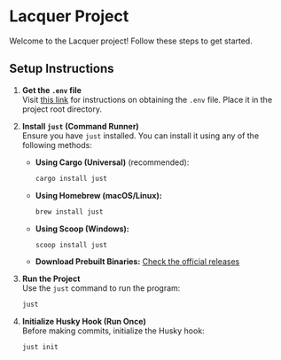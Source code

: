 # Lacquer Project

Welcome to the Lacquer project! Follow these steps to get started.

## Setup Instructions

1. **Get the `.env` file**  
   Visit [this link](https://github.com/Lacquer-UIT/.github-private/blob/main/profile/README.md) for instructions on obtaining the `.env` file. Place it in the project root directory.

2. **Install `just` (Command Runner)**  
   Ensure you have `just` installed. You can install it using any of the following methods:
   - **Using Cargo (Universal)** (recommended):
     ```sh
     cargo install just
     ```
   - **Using Homebrew (macOS/Linux):**
     ```sh
     brew install just
     ```
   - **Using Scoop (Windows):**
     ```sh
     scoop install just
     ```
   - **Download Prebuilt Binaries:** [Check the official releases](https://github.com/casey/just/releases)

3. **Run the Project**  
   Use the `just` command to run the program:
   ```sh
   just
   ```

4. **Initialize Husky Hook (Run Once)**  
   Before making commits, initialize the Husky hook:
   ```sh
   just init
   ```
